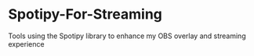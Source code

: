# Spotipy-For-Streaming
Tools using the Spotipy library to enhance my OBS overlay and streaming experience
